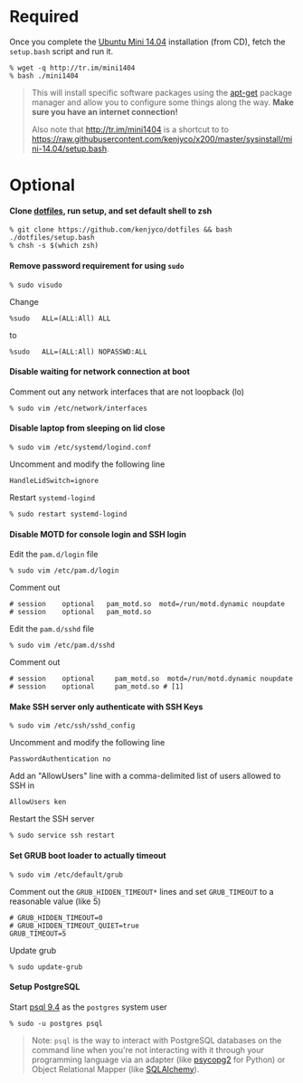 # Required
[mini]: https://help.ubuntu.com/community/Installation/MinimalCD#A64-bit_PC_.28amd64.2C_x86_64.29
[apt-get]: https://help.ubuntu.com/community/AptGet/Howto
[dotfiles]: https://github.com/kenjyco/dotfiles

Once you complete the [Ubuntu Mini 14.04][mini] installation (from CD), fetch
the `setup.bash` script and run it.

    % wget -q http://tr.im/mini1404
    % bash ./mini1404

> This will install specific software packages using the [apt-get][] package
> manager and allow you to configure some things along the way. **Make sure you
> have an internet connection!**
>
> Also note that http://tr.im/mini1404 is a shortcut to to
> https://raw.githubusercontent.com/kenjyco/x200/master/sysinstall/mini-14.04/setup.bash.

# Optional

#### Clone [dotfiles][], run setup, and set default shell to zsh

    % git clone https://github.com/kenjyco/dotfiles && bash ./dotfiles/setup.bash
    % chsh -s $(which zsh)

#### Remove password requirement for using `sudo`

    % sudo visudo

Change

    %sudo   ALL=(ALL:All) ALL

to

    %sudo   ALL=(ALL:All) NOPASSWD:ALL

#### Disable waiting for network connection at boot
Comment out any network interfaces that are not loopback (lo)

    % sudo vim /etc/network/interfaces

#### Disable laptop from sleeping on lid close

    % sudo vim /etc/systemd/logind.conf

Uncomment and modify the following line

    HandleLidSwitch=ignore

Restart `systemd-logind`

    % sudo restart systemd-logind

#### Disable MOTD for console login and SSH login
Edit the `pam.d/login` file

    % sudo vim /etc/pam.d/login

Comment out

    # session    optional   pam_motd.so  motd=/run/motd.dynamic noupdate
    # session    optional   pam_motd.so

Edit the `pam.d/sshd` file

    % sudo vim /etc/pam.d/sshd

Comment out

    # session    optional     pam_motd.so  motd=/run/motd.dynamic noupdate
    # session    optional     pam_motd.so # [1]

#### Make SSH server only authenticate with SSH Keys

    % sudo vim /etc/ssh/sshd_config

Uncomment and modify the following line

    PasswordAuthentication no

Add an "AllowUsers" line with a comma-delimited list of users allowed to SSH in

    AllowUsers ken

Restart the SSH server

    % sudo service ssh restart

#### Set GRUB boot loader to actually timeout

    % sudo vim /etc/default/grub

Comment out the `GRUB_HIDDEN_TIMEOUT*` lines and set `GRUB_TIMEOUT` to a
reasonable value (like 5)

    # GRUB_HIDDEN_TIMEOUT=0
    # GRUB_HIDDEN_TIMEOUT_QUIET=true
    GRUB_TIMEOUT=5

Update grub

    % sudo update-grub

#### Setup PostgreSQL
[psql 9.4]: http://www.postgresql.org/docs/9.4/static/app-psql.html
[psycopg2]: http://initd.org/psycopg/
[SQLAlchemy]: http://www.sqlalchemy.org/

Start [psql 9.4][]  as the `postgres` system user

    % sudo -u postgres psql

> Note: `psql` is the way to interact with PostgreSQL databases on the command
> line when you're not interacting with it through your programming language
> via an adapter (like [psycopg2][] for Python) or Object Relational Mapper
> (like [SQLAlchemy][]).
